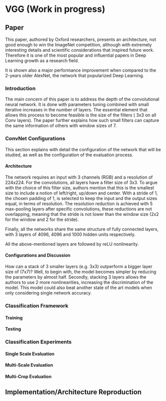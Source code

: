 # VGG (Work in progress)

## Paper 

This paper, authored by Oxford researchers, presents an architecture, not good enough to win the ImageNet competition, 
although with extremely interesting details and scientific considerations that inspired future work. Therefore it is 
one of the most popular and influential papers in Deep Learning growth as a research field.

It is shown also a major performance improvement when compared to the 2-years older AlexNet, the network that 
popularized Deep Learning.

### Introduction 

The main concern of this paper is to address the depth of the convolutional neural network. It is done with parameters tuning combined with small iterative increases in the number of layers. The essential element that allows this process to become feasible is the size of the filters ( 3x3 on all Conv layers). The paper further explains how such small filters can capture the same information of others with window sizes of 7. 


### ConvNet Configurations 

This section explains with detail the configuration of the network that will be studied, as well as the configuration of the evaluation process. 

#### Architecture

The network requires an input with 3 channels (RGB) and a resolution of 224x224. For the convolutions, all layers have a filter size of 3x3. To argue with the choice of this filter size, authors mention that this is the smallest size to include a notion of left/right, up/down and center. With a stride of 1, the chosen padding of 1, is selected to keep the input and the output sizes equal, in terms of resolution. The resolution reduction is achieved with 5 max-pooling layers after specific convolutions, these reductions are not overlapping, meaning that the stride is not lower than the window size (2x2 for the window and 2 for the stride).  

Finally, all the networks share the same structure of fully connected layers, with 3 layers of 4096, 4096 and 1000 hidden units respectively.

All the above-mentioned layers are followed by reLU nonlinearity. 

#### Configurations and Discussion 

How can a stack of 3 smaller layers (e.g. 3x3) outperform a bigger layer size of (7x7)? Well, to begin with, the model becomes simpler by reducing the parameters by almost half. Secondly, stacking 3 layers allows the authors to use 2 more nonlinearities, increasing the discrimination of the model. This model could also beat another state of the art models when only considering single network accuracy. 

### Classification Framework 

#### Training

#### Testing 

### Classification Experiments 

#### Single Scale Evaluation 

#### Multi-Scale Evaluation

#### Multi-Crop Evaluation 


## Implementation/Architecture Reproduction 

